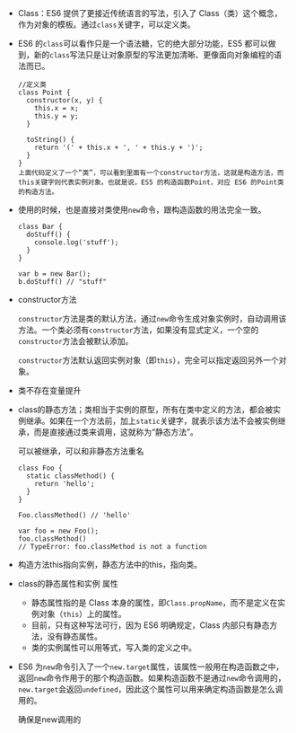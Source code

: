 - Class：ES6 提供了更接近传统语言的写法，引入了 Class（类）这个概念，作为对象的模板。通过`class`关键字，可以定义类。

- ES6 的`class`可以看作只是一个语法糖，它的绝大部分功能，ES5 都可以做到，新的`class`写法只是让对象原型的写法更加清晰、更像面向对象编程的语法而已。

  ```
  //定义类
  class Point {
    constructor(x, y) {
      this.x = x;
      this.y = y;
    }
  
    toString() {
      return '(' + this.x + ', ' + this.y + ')';
    }
  }
  上面代码定义了一个“类”，可以看到里面有一个constructor方法，这就是构造方法，而this关键字则代表实例对象。也就是说，ES5 的构造函数Point，对应 ES6 的Point类的构造方法。
  ```

- 使用的时候，也是直接对类使用`new`命令，跟构造函数的用法完全一致。

  ```
  class Bar {
    doStuff() {
      console.log('stuff');
    }
  }
  
  var b = new Bar();
  b.doStuff() // "stuff"
  ```

- constructor方法

  `constructor`方法是类的默认方法，通过`new`命令生成对象实例时，自动调用该方法。一个类必须有`constructor`方法，如果没有显式定义，一个空的`constructor`方法会被默认添加。

  `constructor`方法默认返回实例对象（即`this`），完全可以指定返回另外一个对象。

- 类不存在变量提升

- class的静态方法；类相当于实例的原型，所有在类中定义的方法，都会被实例继承。如果在一个方法前，加上`static`关键字，就表示该方法不会被实例继承，而是直接通过类来调用，这就称为“静态方法”。

  可以被继承，可以和非静态方法重名

  ```
  class Foo {
    static classMethod() {
      return 'hello';
    }
  }
  
  Foo.classMethod() // 'hello'
  
  var foo = new Foo();
  foo.classMethod()
  // TypeError: foo.classMethod is not a function
  ```

- 构造方法this指向实例，静态方法中的this，指向类。

- class的静态属性和实例 属性

  - 静态属性指的是 Class 本身的属性，即`Class.propName`，而不是定义在实例对象（`this`）上的属性。
  - 目前，只有这种写法可行，因为 ES6 明确规定，Class 内部只有静态方法，没有静态属性。
  - 类的实例属性可以用等式，写入类的定义之中。

- ES6 为`new`命令引入了一个`new.target`属性，该属性一般用在构造函数之中，返回`new`命令作用于的那个构造函数。如果构造函数不是通过`new`命令调用的，`new.target`会返回`undefined`，因此这个属性可以用来确定构造函数是怎么调用的。

  确保是new调用的
